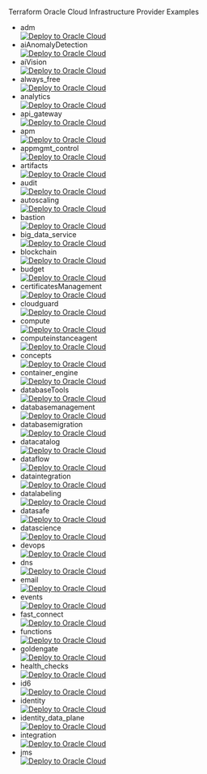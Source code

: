 Terraform Oracle Cloud Infrastructure Provider Examples

[magic_button]: https://oci-resourcemanager-plugin.plugins.oci.oraclecloud.com/latest/deploy-to-oracle-cloud.svg
- adm  
  [![Deploy to Oracle Cloud](https://oci-resourcemanager-plugin.plugins.oci.oraclecloud.com/latest/deploy-to-oracle-cloud.svg)](https://cloud.oracle.com/resourcemanager/stacks/create?zipUrl=https://github.com/subramanian-vv/test/releases/latest/download/adm.zip)
- aiAnomalyDetection  
  [![Deploy to Oracle Cloud](https://oci-resourcemanager-plugin.plugins.oci.oraclecloud.com/latest/deploy-to-oracle-cloud.svg)](https://cloud.oracle.com/resourcemanager/stacks/create?zipUrl=https://github.com/subramanian-vv/test/releases/latest/download/aiAnomalyDetection.zip)
- aiVision  
  [![Deploy to Oracle Cloud](https://oci-resourcemanager-plugin.plugins.oci.oraclecloud.com/latest/deploy-to-oracle-cloud.svg)](https://cloud.oracle.com/resourcemanager/stacks/create?zipUrl=https://github.com/subramanian-vv/test/releases/latest/download/aiVision.zip)
- always_free  
  [![Deploy to Oracle Cloud](https://oci-resourcemanager-plugin.plugins.oci.oraclecloud.com/latest/deploy-to-oracle-cloud.svg)](https://cloud.oracle.com/resourcemanager/stacks/create?zipUrl=https://github.com/subramanian-vv/test/releases/latest/download/always_free.zip)
- analytics  
  [![Deploy to Oracle Cloud](https://oci-resourcemanager-plugin.plugins.oci.oraclecloud.com/latest/deploy-to-oracle-cloud.svg)](https://cloud.oracle.com/resourcemanager/stacks/create?zipUrl=https://github.com/subramanian-vv/test/releases/latest/download/analytics.zip)
- api_gateway  
  [![Deploy to Oracle Cloud](https://oci-resourcemanager-plugin.plugins.oci.oraclecloud.com/latest/deploy-to-oracle-cloud.svg)](https://cloud.oracle.com/resourcemanager/stacks/create?zipUrl=https://github.com/subramanian-vv/test/releases/latest/download/api_gateway.zip)
- apm  
  [![Deploy to Oracle Cloud](https://oci-resourcemanager-plugin.plugins.oci.oraclecloud.com/latest/deploy-to-oracle-cloud.svg)](https://cloud.oracle.com/resourcemanager/stacks/create?zipUrl=https://github.com/subramanian-vv/test/releases/latest/download/apm.zip)
- appmgmt_control  
  [![Deploy to Oracle Cloud](https://oci-resourcemanager-plugin.plugins.oci.oraclecloud.com/latest/deploy-to-oracle-cloud.svg)](https://cloud.oracle.com/resourcemanager/stacks/create?zipUrl=https://github.com/subramanian-vv/test/releases/latest/download/appmgmt_control.zip)
- artifacts  
  [![Deploy to Oracle Cloud](https://oci-resourcemanager-plugin.plugins.oci.oraclecloud.com/latest/deploy-to-oracle-cloud.svg)](https://cloud.oracle.com/resourcemanager/stacks/create?zipUrl=https://github.com/subramanian-vv/test/releases/latest/download/artifacts.zip)
- audit  
  [![Deploy to Oracle Cloud](https://oci-resourcemanager-plugin.plugins.oci.oraclecloud.com/latest/deploy-to-oracle-cloud.svg)](https://cloud.oracle.com/resourcemanager/stacks/create?zipUrl=https://github.com/subramanian-vv/test/releases/latest/download/audit.zip)
- autoscaling  
  [![Deploy to Oracle Cloud](https://oci-resourcemanager-plugin.plugins.oci.oraclecloud.com/latest/deploy-to-oracle-cloud.svg)](https://cloud.oracle.com/resourcemanager/stacks/create?zipUrl=https://github.com/subramanian-vv/test/releases/latest/download/autoscaling.zip)
- bastion  
  [![Deploy to Oracle Cloud](https://oci-resourcemanager-plugin.plugins.oci.oraclecloud.com/latest/deploy-to-oracle-cloud.svg)](https://cloud.oracle.com/resourcemanager/stacks/create?zipUrl=https://github.com/subramanian-vv/test/releases/latest/download/bastion.zip)
- big_data_service  
  [![Deploy to Oracle Cloud](https://oci-resourcemanager-plugin.plugins.oci.oraclecloud.com/latest/deploy-to-oracle-cloud.svg)](https://cloud.oracle.com/resourcemanager/stacks/create?zipUrl=https://github.com/subramanian-vv/test/releases/latest/download/big_data_service.zip)
- blockchain  
  [![Deploy to Oracle Cloud](https://oci-resourcemanager-plugin.plugins.oci.oraclecloud.com/latest/deploy-to-oracle-cloud.svg)](https://cloud.oracle.com/resourcemanager/stacks/create?zipUrl=https://github.com/subramanian-vv/test/releases/latest/download/blockchain.zip)
- budget  
  [![Deploy to Oracle Cloud](https://oci-resourcemanager-plugin.plugins.oci.oraclecloud.com/latest/deploy-to-oracle-cloud.svg)](https://cloud.oracle.com/resourcemanager/stacks/create?zipUrl=https://github.com/subramanian-vv/test/releases/latest/download/budget.zip)
- certificatesManagement  
  [![Deploy to Oracle Cloud](https://oci-resourcemanager-plugin.plugins.oci.oraclecloud.com/latest/deploy-to-oracle-cloud.svg)](https://cloud.oracle.com/resourcemanager/stacks/create?zipUrl=https://github.com/subramanian-vv/test/releases/latest/download/certificatesManagement.zip)
- cloudguard  
  [![Deploy to Oracle Cloud](https://oci-resourcemanager-plugin.plugins.oci.oraclecloud.com/latest/deploy-to-oracle-cloud.svg)](https://cloud.oracle.com/resourcemanager/stacks/create?zipUrl=https://github.com/subramanian-vv/test/releases/latest/download/cloudguard.zip)
- compute  
  [![Deploy to Oracle Cloud](https://oci-resourcemanager-plugin.plugins.oci.oraclecloud.com/latest/deploy-to-oracle-cloud.svg)](https://cloud.oracle.com/resourcemanager/stacks/create?zipUrl=https://github.com/subramanian-vv/test/releases/latest/download/compute.zip)
- computeinstanceagent  
  [![Deploy to Oracle Cloud](https://oci-resourcemanager-plugin.plugins.oci.oraclecloud.com/latest/deploy-to-oracle-cloud.svg)](https://cloud.oracle.com/resourcemanager/stacks/create?zipUrl=https://github.com/subramanian-vv/test/releases/latest/download/computeinstanceagent.zip)
- concepts  
  [![Deploy to Oracle Cloud](https://oci-resourcemanager-plugin.plugins.oci.oraclecloud.com/latest/deploy-to-oracle-cloud.svg)](https://cloud.oracle.com/resourcemanager/stacks/create?zipUrl=https://github.com/subramanian-vv/test/releases/latest/download/concepts.zip)
- container_engine  
  [![Deploy to Oracle Cloud](https://oci-resourcemanager-plugin.plugins.oci.oraclecloud.com/latest/deploy-to-oracle-cloud.svg)](https://cloud.oracle.com/resourcemanager/stacks/create?zipUrl=https://github.com/subramanian-vv/test/releases/latest/download/container_engine.zip)
- databaseTools  
  [![Deploy to Oracle Cloud](https://oci-resourcemanager-plugin.plugins.oci.oraclecloud.com/latest/deploy-to-oracle-cloud.svg)](https://cloud.oracle.com/resourcemanager/stacks/create?zipUrl=https://github.com/subramanian-vv/test/releases/latest/download/databaseTools.zip)
- databasemanagement  
  [![Deploy to Oracle Cloud](https://oci-resourcemanager-plugin.plugins.oci.oraclecloud.com/latest/deploy-to-oracle-cloud.svg)](https://cloud.oracle.com/resourcemanager/stacks/create?zipUrl=https://github.com/subramanian-vv/test/releases/latest/download/databasemanagement.zip)
- databasemigration  
  [![Deploy to Oracle Cloud](https://oci-resourcemanager-plugin.plugins.oci.oraclecloud.com/latest/deploy-to-oracle-cloud.svg)](https://cloud.oracle.com/resourcemanager/stacks/create?zipUrl=https://github.com/subramanian-vv/test/releases/latest/download/databasemigration.zip)
- datacatalog  
  [![Deploy to Oracle Cloud](https://oci-resourcemanager-plugin.plugins.oci.oraclecloud.com/latest/deploy-to-oracle-cloud.svg)](https://cloud.oracle.com/resourcemanager/stacks/create?zipUrl=https://github.com/subramanian-vv/test/releases/latest/download/datacatalog.zip)
- dataflow  
  [![Deploy to Oracle Cloud](https://oci-resourcemanager-plugin.plugins.oci.oraclecloud.com/latest/deploy-to-oracle-cloud.svg)](https://cloud.oracle.com/resourcemanager/stacks/create?zipUrl=https://github.com/subramanian-vv/test/releases/latest/download/dataflow.zip)
- dataintegration  
  [![Deploy to Oracle Cloud](https://oci-resourcemanager-plugin.plugins.oci.oraclecloud.com/latest/deploy-to-oracle-cloud.svg)](https://cloud.oracle.com/resourcemanager/stacks/create?zipUrl=https://github.com/subramanian-vv/test/releases/latest/download/dataintegration.zip)
- datalabeling  
  [![Deploy to Oracle Cloud](https://oci-resourcemanager-plugin.plugins.oci.oraclecloud.com/latest/deploy-to-oracle-cloud.svg)](https://cloud.oracle.com/resourcemanager/stacks/create?zipUrl=https://github.com/subramanian-vv/test/releases/latest/download/datalabeling.zip)
- datasafe  
  [![Deploy to Oracle Cloud](https://oci-resourcemanager-plugin.plugins.oci.oraclecloud.com/latest/deploy-to-oracle-cloud.svg)](https://cloud.oracle.com/resourcemanager/stacks/create?zipUrl=https://github.com/subramanian-vv/test/releases/latest/download/datasafe.zip)
- datascience  
  [![Deploy to Oracle Cloud](https://oci-resourcemanager-plugin.plugins.oci.oraclecloud.com/latest/deploy-to-oracle-cloud.svg)](https://cloud.oracle.com/resourcemanager/stacks/create?zipUrl=https://github.com/subramanian-vv/test/releases/latest/download/datascience.zip)
- devops  
  [![Deploy to Oracle Cloud](https://oci-resourcemanager-plugin.plugins.oci.oraclecloud.com/latest/deploy-to-oracle-cloud.svg)](https://cloud.oracle.com/resourcemanager/stacks/create?zipUrl=https://github.com/subramanian-vv/test/releases/latest/download/devops.zip)
- dns  
  [![Deploy to Oracle Cloud](https://oci-resourcemanager-plugin.plugins.oci.oraclecloud.com/latest/deploy-to-oracle-cloud.svg)](https://cloud.oracle.com/resourcemanager/stacks/create?zipUrl=https://github.com/subramanian-vv/test/releases/latest/download/dns.zip)
- email  
  [![Deploy to Oracle Cloud](https://oci-resourcemanager-plugin.plugins.oci.oraclecloud.com/latest/deploy-to-oracle-cloud.svg)](https://cloud.oracle.com/resourcemanager/stacks/create?zipUrl=https://github.com/subramanian-vv/test/releases/latest/download/email.zip)
- events  
  [![Deploy to Oracle Cloud](https://oci-resourcemanager-plugin.plugins.oci.oraclecloud.com/latest/deploy-to-oracle-cloud.svg)](https://cloud.oracle.com/resourcemanager/stacks/create?zipUrl=https://github.com/subramanian-vv/test/releases/latest/download/events.zip)
- fast_connect  
  [![Deploy to Oracle Cloud](https://oci-resourcemanager-plugin.plugins.oci.oraclecloud.com/latest/deploy-to-oracle-cloud.svg)](https://cloud.oracle.com/resourcemanager/stacks/create?zipUrl=https://github.com/subramanian-vv/test/releases/latest/download/fast_connect.zip)
- functions  
  [![Deploy to Oracle Cloud](https://oci-resourcemanager-plugin.plugins.oci.oraclecloud.com/latest/deploy-to-oracle-cloud.svg)](https://cloud.oracle.com/resourcemanager/stacks/create?zipUrl=https://github.com/subramanian-vv/test/releases/latest/download/functions.zip)
- goldengate  
  [![Deploy to Oracle Cloud](https://oci-resourcemanager-plugin.plugins.oci.oraclecloud.com/latest/deploy-to-oracle-cloud.svg)](https://cloud.oracle.com/resourcemanager/stacks/create?zipUrl=https://github.com/subramanian-vv/test/releases/latest/download/goldengate.zip)
- health_checks  
  [![Deploy to Oracle Cloud](https://oci-resourcemanager-plugin.plugins.oci.oraclecloud.com/latest/deploy-to-oracle-cloud.svg)](https://cloud.oracle.com/resourcemanager/stacks/create?zipUrl=https://github.com/subramanian-vv/test/releases/latest/download/health_checks.zip)
- id6  
  [![Deploy to Oracle Cloud](https://oci-resourcemanager-plugin.plugins.oci.oraclecloud.com/latest/deploy-to-oracle-cloud.svg)](https://cloud.oracle.com/resourcemanager/stacks/create?zipUrl=https://github.com/subramanian-vv/test/releases/latest/download/id6.zip)
- identity  
  [![Deploy to Oracle Cloud](https://oci-resourcemanager-plugin.plugins.oci.oraclecloud.com/latest/deploy-to-oracle-cloud.svg)](https://cloud.oracle.com/resourcemanager/stacks/create?zipUrl=https://github.com/subramanian-vv/test/releases/latest/download/identity.zip)
- identity_data_plane  
  [![Deploy to Oracle Cloud](https://oci-resourcemanager-plugin.plugins.oci.oraclecloud.com/latest/deploy-to-oracle-cloud.svg)](https://cloud.oracle.com/resourcemanager/stacks/create?zipUrl=https://github.com/subramanian-vv/test/releases/latest/download/identity_data_plane.zip)
- integration  
  [![Deploy to Oracle Cloud](https://oci-resourcemanager-plugin.plugins.oci.oraclecloud.com/latest/deploy-to-oracle-cloud.svg)](https://cloud.oracle.com/resourcemanager/stacks/create?zipUrl=https://github.com/subramanian-vv/test/releases/latest/download/integration.zip)
- jms  
  [![Deploy to Oracle Cloud](https://oci-resourcemanager-plugin.plugins.oci.oraclecloud.com/latest/deploy-to-oracle-cloud.svg)](https://cloud.oracle.com/resourcemanager/stacks/create?zipUrl=https://github.com/subramanian-vv/test/releases/latest/download/jms.zip)

